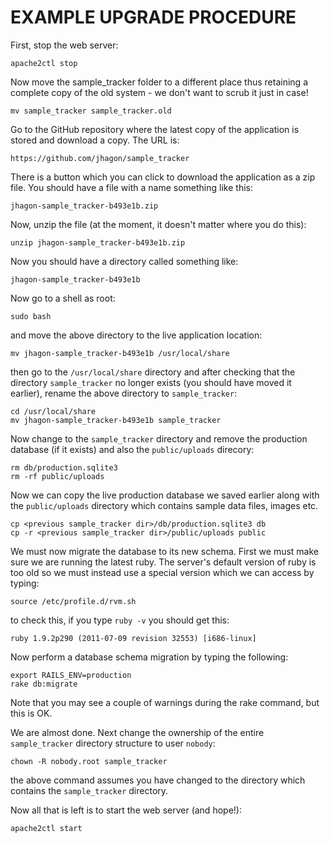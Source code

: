 EXAMPLE UPGRADE PROCEDURE
=========================

First, stop the web server:

```
apache2ctl stop
```

Now move the sample_tracker folder to a different place thus retaining a 
complete copy of the old system - we don't want to scrub it just in case!

```
mv sample_tracker sample_tracker.old
```

Go to the GitHub repository where the latest copy of the application is stored
and download a copy. The URL is:

```
https://github.com/jhagon/sample_tracker
```

There is a button which you can click to download the application as a zip
file. You should have a file with a name something like this:

```
jhagon-sample_tracker-b493e1b.zip
```

Now, unzip the file (at the moment, it doesn't matter where you do this):
```
unzip jhagon-sample_tracker-b493e1b.zip
```

Now you should have a directory called something like:

```
jhagon-sample_tracker-b493e1b
```

Now go to a shell as root:

```
sudo bash
```

and move the above directory to the live application location:

```
mv jhagon-sample_tracker-b493e1b /usr/local/share
```

then go to the `/usr/local/share` directory and after checking that the
directory `sample_tracker` no longer exists (you should have moved it
earlier), rename the above directory to `sample_tracker`:

```
cd /usr/local/share
mv jhagon-sample_tracker-b493e1b sample_tracker
```

Now change to the `sample_tracker` directory and remove the production database (if it exists) and also the `public/uploads` direcory:

```
rm db/production.sqlite3
rm -rf public/uploads
```

Now we can copy the live production database we saved earlier along with the
`public/uploads` directory which contains sample data files, images etc.

```
cp <previous sample_tracker dir>/db/production.sqlite3 db
cp -r <previous sample_tracker dir>/public/uploads public
```

We must now migrate the database to its new schema. First we must make
sure we are running the latest ruby. The server's default version of ruby is
too old so we must instead use a special version which we can access by
typing:

```
source /etc/profile.d/rvm.sh
```

to check this, if you type `ruby -v` you should get this:

```
ruby 1.9.2p290 (2011-07-09 revision 32553) [i686-linux]
```

Now perform a database schema migration by typing the following:

```
export RAILS_ENV=production
rake db:migrate
```

Note that you may see a couple of warnings during the rake command, but
this is OK.

We are almost done. Next change the ownership of the entire `sample_tracker`
directory structure to user `nobody`:

```
chown -R nobody.root sample_tracker
```

the above command assumes you have changed to the directory which contains
the `sample_tracker` directory.

Now all that is left is to start the web server (and hope!):

```
apache2ctl start
```
